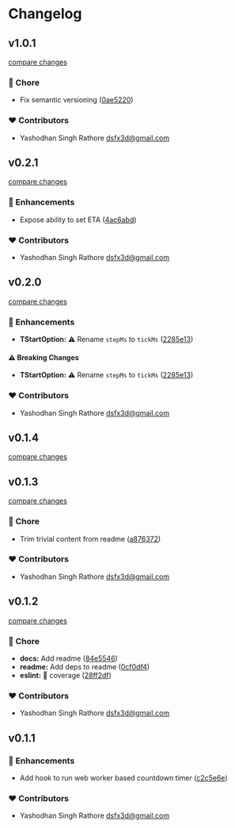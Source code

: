 # Changelog


## v1.0.1

[compare changes](https://github.com/dsfx3d/use-countdown-worker/compare/v0.2.1...v1.0.1)

### 🏡 Chore

- Fix semantic versioning ([0ae5220](https://github.com/dsfx3d/use-countdown-worker/commit/0ae5220))

### ❤️ Contributors

- Yashodhan Singh Rathore <dsfx3d@gmail.com>

## v0.2.1

[compare changes](https://github.com/dsfx3d/use-countdown-worker/compare/v0.2.0...v0.2.1)

### 🚀 Enhancements

- Expose ability to set ETA ([4ac6abd](https://github.com/dsfx3d/use-countdown-worker/commit/4ac6abd))

### ❤️ Contributors

- Yashodhan Singh Rathore <dsfx3d@gmail.com>

## v0.2.0

[compare changes](https://github.com/dsfx3d/use-countdown-worker/compare/v0.1.4...v0.2.0)

### 🚀 Enhancements

- **TStartOption:** ⚠️  Rename `stepMs` to `tickMs` ([2285e13](https://github.com/dsfx3d/use-countdown-worker/commit/2285e13))

#### ⚠️ Breaking Changes

- **TStartOption:** ⚠️  Rename `stepMs` to `tickMs` ([2285e13](https://github.com/dsfx3d/use-countdown-worker/commit/2285e13))

### ❤️ Contributors

- Yashodhan Singh Rathore <dsfx3d@gmail.com>

## v0.1.4

[compare changes](https://github.com/dsfx3d/use-countdown-worker/compare/v0.1.3...v0.1.4)

## v0.1.3

[compare changes](https://github.com/dsfx3d/use-countdown-worker/compare/v0.1.2...v0.1.3)

### 🏡 Chore

- Trim trivial content from readme ([a876372](https://github.com/dsfx3d/use-countdown-worker/commit/a876372))

### ❤️ Contributors

- Yashodhan Singh Rathore <dsfx3d@gmail.com>

## v0.1.2

[compare changes](https://github.com/dsfx3d/use-countdown-worker/compare/v0.1.1...v0.1.2)

### 🏡 Chore

- **docs:** Add readme ([84e5546](https://github.com/dsfx3d/use-countdown-worker/commit/84e5546))
- **readme:** Add deps to readme ([0cf0df4](https://github.com/dsfx3d/use-countdown-worker/commit/0cf0df4))
- **eslint:** 🙈 coverage ([28ff2df](https://github.com/dsfx3d/use-countdown-worker/commit/28ff2df))

### ❤️ Contributors

- Yashodhan Singh Rathore <dsfx3d@gmail.com>

## v0.1.1


### 🚀 Enhancements

- Add hook to run web worker based countdown timer ([c2c5e6e](https://github.com/dsfx3d/use-countdown-worker/commit/c2c5e6e))

### ❤️ Contributors

- Yashodhan Singh Rathore <dsfx3d@gmail.com>

